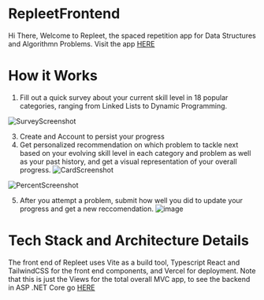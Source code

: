 # RepleetFrontend

Hi There, Welcome to Repleet, the spaced repetition app for Data Structures and Algorithmn Problems. Visit the app [HERE](https://repleet-frontend.vercel.app/)

# How it Works
1) Fill out a quick survey about your current skill level in 18 popular categories, ranging from Linked Lists to Dynamic Programming.

  ![SurveyScreenshot](https://github.com/user-attachments/assets/512b1ca5-5840-4b72-bc9c-0f87418c2447)
  
3) Create and Account to persist your progress
4) Get personalized recommendation on which problem to tackle next based on your evolving skill level in each category and problem as well as your past history, and get a visual representation of your overall progress.
  ![CardScreenshot](https://github.com/user-attachments/assets/24217f2c-7b90-4dd8-b79e-3ca500372958)


  ![PercentScreenshot](https://github.com/user-attachments/assets/7a7d949d-293b-4fed-9e15-28c82606aa44)

5) After you attempt a problem, submit how well you did to update your progress and get a new reccomendation.
  ![image](https://github.com/user-attachments/assets/4acecee4-4706-40f7-bdc8-2fdd1c0b1b17)




# Tech Stack and Architecture Details
The front end of Repleet uses Vite as a build tool, Typescript React and TailwindCSS for the front end components, and Vercel for deployment. Note that this is just the Views for the total overall MVC app, to see the backend in ASP .NET Core go [HERE](https://github.com/GonzaloAllenPerez444/Repleet-Back-End-Public)
